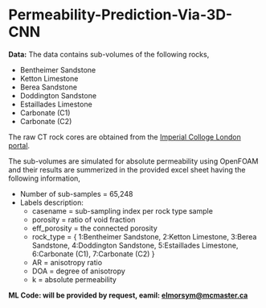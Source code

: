 # Permeability-Prediction-Via-3D-CNN

**Data:**
The data contains sub-volumes of the following rocks,
  - Bentheimer Sandstone 
  - Ketton Limestone
  - Berea Sandstone
  - Doddington Sandstone
  - Estaillades Limestone
  - Carbonate (C1)
  - Carbonate (C2)

The raw CT rock cores are obtained from the [Imperial Colloge London portal](https://www.imperial.ac.uk/earth-science/research/research-groups/pore-scale-modelling/micro-ct-images-and-networks/).

The sub-volumes are simulated for absolute permeability using OpenFOAM and their results are summerized in the provided excel sheet having the following information,

 - Number of sub-samples = 65,248
 - Labels description:
    - casename = sub-sampling index per rock type sample
    - porosity = ratio of void fraction
    - eff_porosity = the connected porosity
    - rock_type = {
                   1:Bentheimer Sandstone, 
                   2:Ketton Limestone, 
                   3:Berea Sandstone, 
                   4:Doddington Sandstone, 
                   5:Estaillades Limestone, 
                   6:Carbonate (C1), 
                   7:Carbonate (C2)
                   }
    - AR = anisotropy ratio
    - DOA = degree of anisotropy
    - k = absolute permeability

**ML Code: will be provided by request, eamil: elmorsym@mcmaster.ca**
